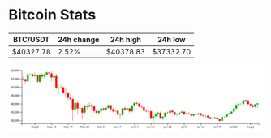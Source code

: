 # Bitcoin Stats

BTC/USDT|24h change|24h high|24h low|
|---|---|---|---|
|$40327.78|2.52%|$40378.83|$37332.70|

<img src="./chart.svg">

